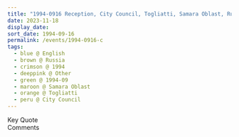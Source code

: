 ```yaml
---
title: "1994-0916 Reception, City Council, Togliatti, Samara Oblast, Russia"
date: 2023-11-18
display_date: 
sort_date: 1994-09-16
permalink: /events/1994-0916-c
tags:
  - blue @ English
  - brown @ Russia
  - crimson @ 1994
  - deeppink @ Other
  - green @ 1994-09
  - maroon @ Samara Oblast
  - orange @ Togliatti
  - peru @ City Council
---
```


<wave-list>
  <list-title color="green" width="75">Key Quote</list-title>
  <list-item color="BlanchedAlmond"  width="200"></list-item>
  <list-item color="Lavender"></list-item>
  <list-item color="BlanchedAlmond"></list-item>
</wave-list>

<br>

<wave-list>
  <list-title color="green" width="75">Comments</list-title>
  <list-item color="BlanchedAlmond"  width="200"></list-item>
  <list-item color="Lavender"></list-item>
  <list-item color="BlanchedAlmond"></list-item>
</wave-list>
